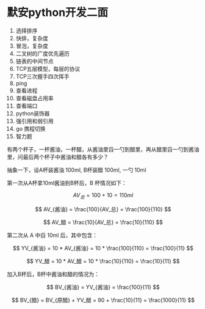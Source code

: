 # 默安python开发二面

1. 选择排序
2. 快排，复杂度
3. 冒泡，复杂度
4. 二叉树的广度优先遍历
5. 链表的中间节点
6. TCP五层模型，每层的协议
7. TCP三次握手四次挥手
8. ping
10. 查看进程
11. 查看磁盘占用率
12. 查看端口
13. python装饰器
14. 强引用和弱引用
15. go 携程切换
16. 智力题 

有两个杯子，一杯酱油，一杯醋，从酱油里舀一勺到醋里，再从醋里舀一勺到酱油里，问最后两个杯子中酱油和醋各有多少？

抽象一下，设A杯装酱油 100ml, B杯装醋 100ml, 一勺 10ml

第一次从A杯拿10ml酱油到B杯后，B 杯情况如下：

$$
AV_总 = 100 + 10 = 110 ml
$$

$$
AV_{酱油} = \frac{100}{AV_总} = \frac{100}{110}
$$

$$
AV_醋 = \frac{10}{AV_总} = \frac{10}{110}
$$

第二次从 A 中舀 10ml 后，其中包含：

$$
YV_{酱油} = 10 * AV_{酱油} = 10 * \frac{100}{110} = \frac{100}{11} 
$$

$$
YV_醋 = 10 * AV_醋 = 10 * \frac{10}{110} = \frac{10}{11}
$$

加入B杯后，B杯中酱油和醋的情况为：

$$
BV_{酱油} = YV_{酱油} = \frac{100}{11}
$$

$$
BV_{醋} = BV_{原醋} + YV_醋 = 90 + \frac{10}{11} = \frac{1000}{11}
$$



